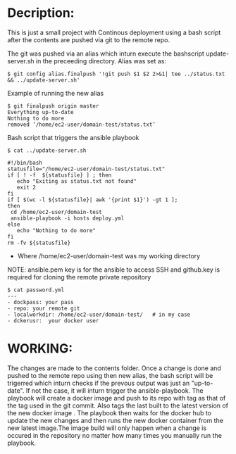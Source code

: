 Decription:
==========
 This is just a small project with Continous deployment using a bash script  after the contents are pushed 
 via git to the remote repo. 
 
 The git was pushed via an alias which inturn execute the bashscript update-server.sh in the preceeding directory.
 Alias was set as:
 
 ```
 $ git config alias.finalpush '!git push $1 $2 2>&1| tee ../status.txt && ../update-server.sh'
 ```
 
 Example of running the new alias 
 ```````
$ git finalpush origin master
Everything up-to-date
Nothing to do more
removed ‘/home/ec2-user/domain-test/status.txt’
 ````````
 
 Bash script that triggers the ansible playbook
 ````````
 $ cat ../update-server.sh
 
#!/bin/bash
statusfile="/home/ec2-user/domain-test/status.txt"
if [ ! -f  ${statusfile} ] ; then
	echo "Exiting as status.txt not found" 
	exit 2
fi
if [ $(wc -l ${statusfile}| awk '{print $1}') -gt 1 ]; 
then
  cd /home/ec2-user/domain-test
  ansible-playbook -i hosts deploy.yml
else
	echo "Nothing to do more"
fi
rm -fv ${statusfile}
`````````
* Where /home/ec2-user/domain-test was my working directory

NOTE: ansible.pem key is for the ansible to access SSH and github.key is required for cloning the remote private repository

```
$ cat password.yml 
---
- dockpass: your pass  
- repo: your remote git
- localworkdir: /home/ec2-user/domain-test/   # in my case
- dckerusr:  your docker user
```

WORKING:
=========

The changes are made to the contents folder. Once a change is done and pushed to the remote repo using then new alias, the bash script will be trigerred which inturn checks if the prevous output was just an "up-to-date". If not the case, it will inturn trigger the ansible-playbook. The playbook will create a docker image and push to its repo with tag as that of the tag used in the git commit. Also tags the last built to the latest version of the new docker image . The playbook then waits for the docker hub to update the new changes and then runs the new docker container from the new latest image.The image build will only happen when a change is occured in the repository no matter how many times you manually run the playbook.

